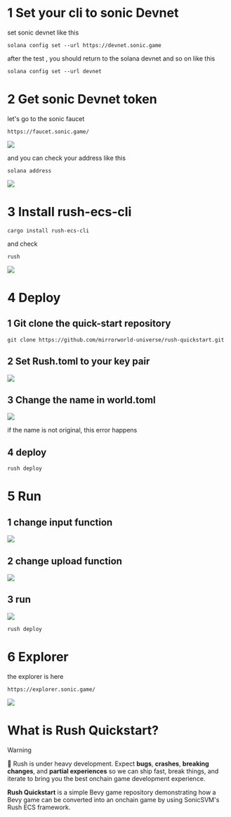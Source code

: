 # 1 Set your cli to sonic Devnet

set sonic devnet like this

```
solana config set --url https://devnet.sonic.game
```

after the test , you should return to the solana devnet and so on like this

```
solana config set --url devnet
```

# 2 Get sonic Devnet token

let's go to the sonic faucet

```
https://faucet.sonic.game/
```

![](./image/1_faucet.png)

and you can check your address like this

```
solana address
```

![](./image/2_confirmAddress.png)

# 3 Install rush-ecs-cli

```
cargo install rush-ecs-cli
```

and check

```
rush
```

![](./image/3_install.png)

# 4 Deploy

## 1 Git clone the quick-start repository

```
git clone https://github.com/mirrorworld-universe/rush-quickstart.git
```

## 2 Set Rush.toml to your key pair

![](./image/4-1_setRushToml.png)

## 3 Change the name in world.toml

![](./image/4-2_setWorldToml.png)

if the name is not original, this error happens

## 4 deploy

```
rush deploy
```

# 5 Run

## 1 change input function

![](./image/5-1_changeInput.png)

## 2 change upload function

![](./image/5-2_changeUpdate.png)

## 3 run

![](./image/5-3_cargoRun.png)

```
rush deploy
```

# 6 Explorer

the explorer is here

```
https://explorer.sonic.game/
```

![](./image/6_explorer.png)

# What is Rush Quickstart?

> [!WARNING]
> 🚧 Rush is under heavy development. Expect **bugs**, **crashes**, **breaking changes**, and **partial experiences** so we can ship fast, break things, and iterate to bring you the best onchain game development experience.

**Rush Quickstart** is a simple Bevy game repository demonstrating how a Bevy game can be converted into an onchain game by using SonicSVM's Rush ECS framework.
